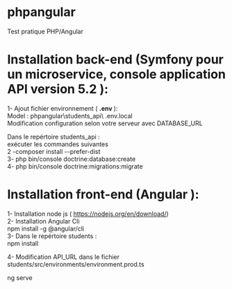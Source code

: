 # phpangular
Test pratique PHP/Angular <br/>

# Installation back-end (Symfony pour un microservice, console application API version  5.2 ):  <br/>
1- Ajout fichier environnement ( <b> .env </b> ):  <br/>
Model : phpangular\students_api\ .env.local  <br/>
Modification configuration selon votre serveur avec DATABASE_URL <br/>

Dans le repértoire students_api :  <br/>
exécuter les commandes suivantes  <br/>
2 -composer install --prefer-dist  <br/>
3- php bin/console doctrine:database:create  <br/>
4- php bin/console doctrine:migrations:migrate <br/>

# Installation front-end (Angular ):  <br/>
1- Installation node js ( https://nodejs.org/en/download/) <br/>
2- Installation Angular Cli  <br/>
npm install -g @angular/cli <br/>
3- Dans le repértoire students :  <br/>
npm install 

4- Modification API_URL dans le fichier students/src/environments/environment.prod.ts <br/>

ng serve

